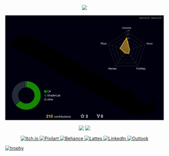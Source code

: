 <p align="center">
  <img src="http://github-profile-summary-cards.vercel.app/api/cards/profile-details?username=UzCaroco&theme=transparent" />
</p>


![3D GitHub Profile](https://raw.githubusercontent.com/UzCaroco/UzCaroco/main/profile-3d-contrib/profile-night-rainbow.svg)

<p align="center">
  <img src="http://github-profile-summary-cards.vercel.app/api/cards/stats?username=UzCaroco&theme=transparent" />
  <img src="http://github-profile-summary-cards.vercel.app/api/cards/productive-time?username=UzCaroco&theme=transparent&utcOffset=8" />
</p>




<p align="center">
  <!-- Itch.io -->
  <a href="https://itch.io" target="_blank">
    <img src="https://static.itch.io/images/itchio-textless-black.svg" height="40" alt="Itch.io" />
  </a>

  <!-- Pixilart -->
  <a href="https://www.pixilart.com/" target="_blank">
    <img src="https://www.pixilart.com/favicon.ico" height="40" alt="Pixilart"/>
  </a>

  <!-- Behance (com fundo branco) -->
  <a href="https://www.behance.net/" target="_blank">
    <img src="https://upload.wikimedia.org/wikipedia/commons/0/05/Behance_Logo.png" height="40" alt="Behance"/>
  </a>

  <!-- Lattes -->
  <a href="http://lattes.cnpq.br/" target="_blank">
    <img src="https://raw.githubusercontent.com/CarocoAssets/logos/main/lattes.png" height="40" alt="Lattes"/>
  </a>

  <!-- LinkedIn -->
  <a href="https://www.linkedin.com/in/seu-usuario" target="_blank">
    <img src="https://cdn.jsdelivr.net/gh/devicons/devicon/icons/linkedin/linkedin-original.svg" height="40" alt="LinkedIn"/>
  </a>

  <!-- Outlook -->
  <a href="mailto:seu.email@outlook.com" target="_blank">
    <img src="https://upload.wikimedia.org/wikipedia/commons/thumb/8/8e/Microsoft_Office_Outlook_%282018–present%29.svg/512px-Microsoft_Office_Outlook_%282018–present%29.svg.png" height="40" alt="Outlook"/>
  </a>
</p>




[![trophy](https://github-profile-trophy.vercel.app/?username=UzCaroco&theme=darkhub)](https://github.com/ryo-ma/github-profile-trophy)
